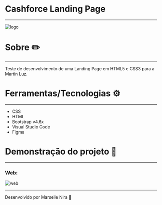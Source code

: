 # Cashforce Landing Page
---

![logo](https://user-images.githubusercontent.com/78499911/110831614-2b0f2a80-8279-11eb-86c0-89f676d912a2.jpg)

# Sobre ✏️
---
Teste de desenvolvimento de uma Landing Page em HTML5 e CSS3 para a Martin Luz.

# Ferramentas/Tecnologias ⚙️
---
* CSS
* HTML
* Bootstrap v4.6x
* Visual Studio Code
* Figma

# Demonstração do projeto 🔬
---
### Web:
![web](https://user-images.githubusercontent.com/78499911/110834197-05cfeb80-827c-11eb-9d9f-cab05424fbb8.jpg)
	
---
Desenvolvido por Marselle Nira 🙋
